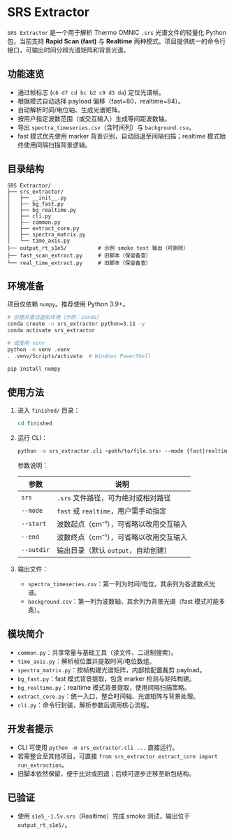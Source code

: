 # SRS Extractor

`SRS Extractor` 是一个用于解析 Thermo OMNIC `.srs` 光谱文件的轻量化 Python 包，当前支持 **Rapid Scan (fast)** 与 **Realtime** 两种模式。项目提供统一的命令行接口，可输出时间分辨光谱矩阵和背景光谱。

## 功能速览

- 通过帧标志 (`c6 d7 cd bc b2 c9 d3 da`) 定位光谱帧。
- 根据模式自动选择 payload 偏移（fast=80，realtime=84）。
- 自动解析时间/电位轴、生成光谱矩阵。
- 按用户指定波数范围（或交互输入）生成等间距波数轴。
- 导出 `spectra_timeseries.csv`（含时间列）与 `background.csv`。
- fast 模式优先使用 marker 背景识别，自动回退至间隔扫描；realtime 模式始终使用间隔扫描背景逻辑。

## 目录结构

```
SRS Extractor/
├── srs_extractor/
│   ├── __init__.py
│   ├── bg_fast.py
│   ├── bg_realtime.py
│   ├── cli.py
│   ├── common.py
│   ├── extract_core.py
│   ├── spectra_matrix.py
│   └── time_axis.py
├── output_rt_s1e5/          # 示例 smoke test 输出（可删除）
├── fast_scan_extract.py     # 旧脚本（保留备查）
└── real_time_extract.py     # 旧脚本（保留备查）
```

## 环境准备

项目仅依赖 `numpy`。推荐使用 Python 3.9+。

```bash
# 创建并激活虚拟环境（示例：conda）
conda create -n srs_extractor python=3.11 -y
conda activate srs_extractor

# 或使用 venv
python -m venv .venv
. .venv/Scripts/activate  # Windows PowerShell

pip install numpy
```

## 使用方法

1. 进入 `finished/` 目录：

   ```bash
   cd finished
   ```

2. 运行 CLI：

   ```bash
   python -m srs_extractor.cli <path/to/file.srs> --mode {fast|realtime} --start 650 --end 4000 --outdir output
   ```

   参数说明：

   | 参数        | 说明                                           |
   |-------------|------------------------------------------------|
   | `srs`       | `.srs` 文件路径，可为绝对或相对路径           |
   | `--mode`    | `fast` 或 `realtime`，用户需手动指定           |
   | `--start`   | 波数起点（cm⁻¹），可省略以改用交互输入        |
   | `--end`     | 波数终点（cm⁻¹），可省略以改用交互输入        |
   | `--outdir`  | 输出目录（默认 `output`，自动创建）           |

3. 输出文件：

   - `spectra_timeseries.csv`：第一列为时间/电位，其余列为各波数点光谱。
   - `background.csv`：第一列为波数轴，其余列为背景光谱（fast 模式可能多条）。

## 模块简介

- `common.py`：共享常量与基础工具（读文件、二进制搜索）。
- `time_axis.py`：解析帧位置并提取时间/电位数组。
- `spectra_matrix.py`：按帧构建光谱矩阵，内部按配置裁剪 payload。
- `bg_fast.py`：fast 模式背景提取，包含 marker 检测与矩阵构建。
- `bg_realtime.py`：realtime 模式背景提取，使用间隔扫描策略。
- `extract_core.py`：统一入口，整合时间轴、光谱矩阵与背景处理。
- `cli.py`：命令行封装，解析参数后调用核心流程。

## 开发者提示

- CLI 可使用 `python -m srs_extractor.cli ...` 直接运行。
- 若需整合至其他项目，可直接 `from srs_extractor.extract_core import run_extraction`。
- 旧脚本依然保留，便于比对或回退；后续可逐步迁移至新包结构。

## 已验证

- 使用 `s1e5_-1.5v.srs`（Realtime）完成 smoke 测试，输出位于 `output_rt_s1e5/`。

